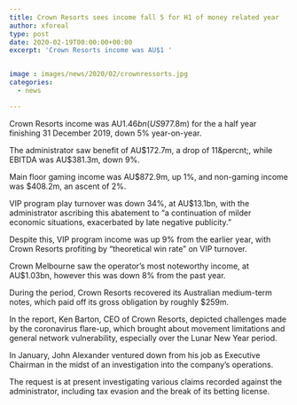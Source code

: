```yaml
---
title: Crown Resorts sees income fall 5 for H1 of money related year
author: xforeal 
type: post
date: 2020-02-19T00:00:00+00:00
excerpt: 'Crown Resorts income was AU$1 '


image : images/news/2020/02/crownressorts.jpg
categories:
  - news

---
```

Crown Resorts income was AU$1.46bn (US$977.8m) for the a half year finishing 31 December 2019, down 5&percnt; year-on-year.

The administrator saw benefit of AU$172.7m, a drop of 11&percnt;, while EBITDA was AU$381.3m, down 9&percnt;.

Main floor gaming income was AU$872.9m, up 1&percnt;, and non-gaming income was $408.2m, an ascent of 2&percnt;.

VIP program play turnover was down 34&percnt;, at AU$13.1bn, with the administrator ascribing this abatement to &ldquo;a continuation of milder economic situations, exacerbated by late negative publicity.&rdquo;

Despite this, VIP program income was up 9&percnt; from the earlier year, with Crown Resorts profiting by &ldquo;theoretical win rate&rdquo; on VIP turnover.

Crown Melbourne saw the operator&rsquo;s most noteworthy income, at AU$1.03bn, however this was down 8&percnt; from the past year.

During the period, Crown Resorts recovered its Australian medium-term notes, which paid off its gross obligation by roughly $259m.

In the report, Ken Barton, CEO of Crown Resorts, depicted challenges made by the coronavirus flare-up, which brought about movement limitations and general network vulnerability, especially over the Lunar New Year period.

In January, John Alexander ventured down from his job as Executive Chairman in the midst of an investigation into the company&rsquo;s operations.

The request is at present investigating various claims recorded against the administrator, including tax evasion and the break of its betting license.